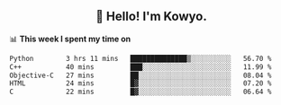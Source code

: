 <h2 align="center">👋 Hello! I'm Kowyo.</h2>

📊 **This week I spent my time on**
<!--START_SECTION:waka-->

```txt
Python        3 hrs 11 mins   ██████████████▒░░░░░░░░░░   56.70 %
C++           40 mins         ███░░░░░░░░░░░░░░░░░░░░░░   11.99 %
Objective-C   27 mins         ██░░░░░░░░░░░░░░░░░░░░░░░   08.04 %
HTML          24 mins         █▓░░░░░░░░░░░░░░░░░░░░░░░   07.20 %
C             22 mins         █▓░░░░░░░░░░░░░░░░░░░░░░░   06.64 %
```

<!--END_SECTION:waka-->
